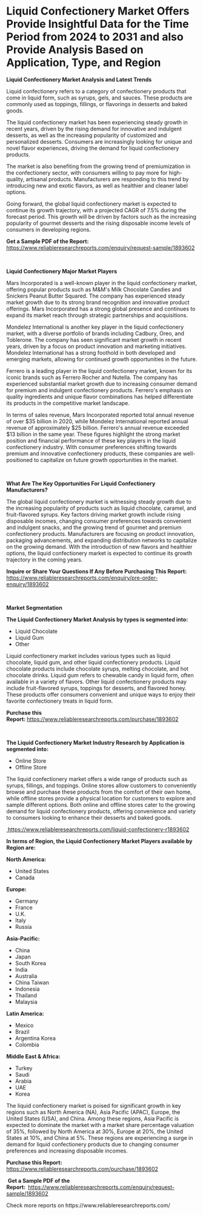 <p><h1>Liquid Confectionery Market Offers Provide Insightful Data for the Time Period from 2024 to 2031 and also Provide Analysis Based on Application, Type, and Region</h1></p><p><strong>Liquid Confectionery Market Analysis and Latest Trends</strong></p>
<p><p>Liquid confectionery refers to a category of confectionery products that come in liquid form, such as syrups, gels, and sauces. These products are commonly used as toppings, fillings, or flavorings in desserts and baked goods.</p><p>The liquid confectionery market has been experiencing steady growth in recent years, driven by the rising demand for innovative and indulgent desserts, as well as the increasing popularity of customized and personalized desserts. Consumers are increasingly looking for unique and novel flavor experiences, driving the demand for liquid confectionery products.</p><p>The market is also benefiting from the growing trend of premiumization in the confectionery sector, with consumers willing to pay more for high-quality, artisanal products. Manufacturers are responding to this trend by introducing new and exotic flavors, as well as healthier and cleaner label options.</p><p>Going forward, the global liquid confectionery market is expected to continue its growth trajectory, with a projected CAGR of 7.5% during the forecast period. This growth will be driven by factors such as the increasing popularity of gourmet desserts and the rising disposable income levels of consumers in developing regions.</p></p>
<p><strong>Get a Sample PDF of the Report:&nbsp;</strong> <a href="https://www.reliableresearchreports.com/enquiry/request-sample/1893602">https://www.reliableresearchreports.com/enquiry/request-sample/1893602</a></p>
<p>&nbsp;</p>
<p><strong>Liquid Confectionery Major Market Players</strong></p>
<p><p>Mars Incorporated is a well-known player in the liquid confectionery market, offering popular products such as M&M's Milk Chocolate Candies and Snickers Peanut Butter Squared. The company has experienced steady market growth due to its strong brand recognition and innovative product offerings. Mars Incorporated has a strong global presence and continues to expand its market reach through strategic partnerships and acquisitions.</p><p>Mondelez International is another key player in the liquid confectionery market, with a diverse portfolio of brands including Cadbury, Oreo, and Toblerone. The company has seen significant market growth in recent years, driven by a focus on product innovation and marketing initiatives. Mondelez International has a strong foothold in both developed and emerging markets, allowing for continued growth opportunities in the future.</p><p>Ferrero is a leading player in the liquid confectionery market, known for its iconic brands such as Ferrero Rocher and Nutella. The company has experienced substantial market growth due to increasing consumer demand for premium and indulgent confectionery products. Ferrero's emphasis on quality ingredients and unique flavor combinations has helped differentiate its products in the competitive market landscape.</p><p>In terms of sales revenue, Mars Incorporated reported total annual revenue of over $35 billion in 2020, while Mondelez International reported annual revenue of approximately $25 billion. Ferrero's annual revenue exceeded $13 billion in the same year. These figures highlight the strong market position and financial performance of these key players in the liquid confectionery industry. With consumer preferences shifting towards premium and innovative confectionery products, these companies are well-positioned to capitalize on future growth opportunities in the market.</p></p>
<p>&nbsp;</p>
<p><strong>What Are The Key Opportunities For Liquid Confectionery Manufacturers?</strong></p>
<p><p>The global liquid confectionery market is witnessing steady growth due to the increasing popularity of products such as liquid chocolate, caramel, and fruit-flavored syrups. Key factors driving market growth include rising disposable incomes, changing consumer preferences towards convenient and indulgent snacks, and the growing trend of gourmet and premium confectionery products. Manufacturers are focusing on product innovation, packaging advancements, and expanding distribution networks to capitalize on the growing demand. With the introduction of new flavors and healthier options, the liquid confectionery market is expected to continue its growth trajectory in the coming years.</p></p>
<p><strong>Inquire or Share Your Questions If Any Before Purchasing This Report:</strong> <a href="https://www.reliableresearchreports.com/enquiry/pre-order-enquiry/1893602">https://www.reliableresearchreports.com/enquiry/pre-order-enquiry/1893602</a></p>
<p>&nbsp;</p>
<p><strong>Market Segmentation</strong></p>
<p><strong>The Liquid Confectionery Market Analysis by types is segmented into:</strong></p>
<p><ul><li>Liquid Chocolate</li><li>Liquid Gum</li><li>Other</li></ul></p>
<p><p>Liquid confectionery market includes various types such as liquid chocolate, liquid gum, and other liquid confectionery products. Liquid chocolate products include chocolate syrups, melting chocolate, and hot chocolate drinks. Liquid gum refers to chewable candy in liquid form, often available in a variety of flavors. Other liquid confectionery products may include fruit-flavored syrups, toppings for desserts, and flavored honey. These products offer consumers convenient and unique ways to enjoy their favorite confectionery treats in liquid form.</p></p>
<p><strong>Purchase this Report:&nbsp;</strong><a href="https://www.reliableresearchreports.com/purchase/1893602">https://www.reliableresearchreports.com/purchase/1893602</a></p>
<p>&nbsp;</p>
<p><strong>The Liquid Confectionery Market Industry Research by Application is segmented into:</strong></p>
<p><ul><li>Online Store</li><li>Offline Store</li></ul></p>
<p><p>The liquid confectionery market offers a wide range of products such as syrups, fillings, and toppings. Online stores allow customers to conveniently browse and purchase these products from the comfort of their own home, while offline stores provide a physical location for customers to explore and sample different options. Both online and offline stores cater to the growing demand for liquid confectionery products, offering convenience and variety to consumers looking to enhance their desserts and baked goods.</p></p>
<p><a href="https://www.reliableresearchreports.com/liquid-confectionery-r1893602">&nbsp;https://www.reliableresearchreports.com/liquid-confectionery-r1893602</a></p>
<p><strong>In terms of Region, the Liquid Confectionery Market Players available by Region are:</strong></p>
<p>
    <p> <strong> North America: </strong>
        <ul>
            <li>United States</li>
            <li>Canada</li>
        </ul>
        </p> 
    <p> <strong> Europe: </strong>
        <ul>
            <li>Germany</li>
            <li>France</li>
            <li>U.K.</li>
            <li>Italy</li>
            <li>Russia</li>
        </ul>
        </p> 
    <p> <strong> Asia-Pacific: </strong>
        <ul>
            <li>China</li>
            <li>Japan</li>
            <li>South Korea</li>
            <li>India</li>
            <li>Australia</li>
            <li>China Taiwan</li>
            <li>Indonesia</li>
            <li>Thailand</li>
            <li>Malaysia</li>
        </ul>
        </p> 
    <p> <strong> Latin America: </strong>
        <ul>
            <li>Mexico</li>
            <li>Brazil</li>
            <li>Argentina Korea</li>
            <li>Colombia</li>
        </ul>
        </p> 
    <p> <strong> Middle East & Africa: </strong>
        <ul>
            <li>Turkey</li>
            <li>Saudi</li>
            <li>Arabia</li>
            <li>UAE</li>
            <li>Korea</li>
        </ul>
    </p>
    </p>
<p><p>The liquid confectionery market is poised for significant growth in key regions such as North America (NA), Asia Pacific (APAC), Europe, the United States (USA), and China. Among these regions, Asia Pacific is expected to dominate the market with a market share percentage valuation of 35%, followed by North America at 30%, Europe at 20%, the United States at 10%, and China at 5%. These regions are experiencing a surge in demand for liquid confectionery products due to changing consumer preferences and increasing disposable incomes.</p></p>
<p><strong>Purchase this Report: </strong><a href="https://www.reliableresearchreports.com/purchase/1893602">https://www.reliableresearchreports.com/purchase/1893602</a></p>
<p>&nbsp;<strong>Get a Sample PDF of the Report:&nbsp;&nbsp;</strong><a href="https://www.reliableresearchreports.com/enquiry/request-sample/1893602">https://www.reliableresearchreports.com/enquiry/request-sample/1893602</a></p>
<p><strong></strong></p>
<p>Check more reports on https://www.reliableresearchreports.com/</p>